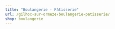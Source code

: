 ```yaml
---
title: "Boulangerie - Pâtisserie"
url: /gilhoc-sur-ormeze/boulangerie-patisserie/
shop: boulangerie
---
```

